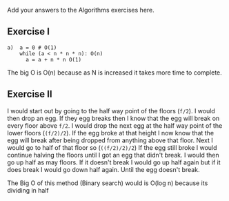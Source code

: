 Add your answers to the Algorithms exercises here.

## Exercise I

```
a)  a = 0 # O(1)
    while (a < n * n * n): O(n)
      a = a + n * n O(1)
```
The big O is O(n) because as N is increased it takes more time to complete.




## Exercise II

I would start out by going to the half way point of the floors (`f/2`). I would then drop an egg. If they egg breaks then I know that the egg will break on every floor above `f/2`. I would drop the next egg at the half way point of the lower floors (`(f/2)/2`). If the egg broke at that height I now know that the egg will break after being dropped from anything above that floor. Next I would go to half of that floor so (`((f/2)/2)/2`) If the egg still broke I would continue halving the floors until I got an egg that didn't break. I would then go up half as may floors. If it doesn't break I would go up half again but if it does break I would go down half again. Until the egg doesn't break.

The Big O of this method (Binary search) would is O(log n) because its dividing in half


